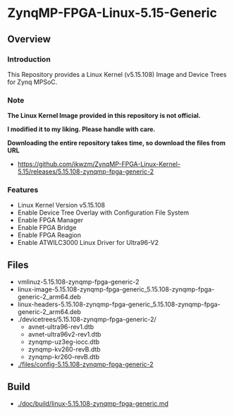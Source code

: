 ZynqMP-FPGA-Linux-5.15-Generic
====================================================================================

Overview
------------------------------------------------------------------------------------

### Introduction

This Repository provides a Linux Kernel (v5.15.108) Image and Device Trees for Zynq MPSoC.

### Note

**The Linux Kernel Image provided in this repository is not official.**

**I modified it to my liking. Please handle with care.**

**Downloading the entire repository takes time, so download the files from URL**

  * https://github.com/ikwzm/ZynqMP-FPGA-Linux-Kernel-5.15/releases/5.15.108-zynqmp-fpga-generic-2

### Features

  * Linux Kernel Version v5.15.108
  * Enable Device Tree Overlay with Configuration File System
  * Enable FPGA Manager
  * Enable FPGA Bridge
  * Enable FPGA Reagion
  * Enable ATWILC3000 Linux Driver for Ultra96-V2

Files
------------------------------------------------------------------------------------

* vmlinuz-5.15.108-zynqmp-fpga-generic-2
* linux-image-5.15.108-zynqmp-fpga-generic_5.15.108-zynqmp-fpga-generic-2_arm64.deb
* linux-headers-5.15.108-zynqmp-fpga-generic_5.15.108-zynqmp-fpga-generic-2_arm64.deb
* ./devicetrees/5.15.108-zynqmp-fpga-generic-2/
  + avnet-ultra96-rev1.dtb
  + avnet-ultra96v2-rev1.dtb
  + zynqmp-uz3eg-iocc.dtb
  + zynqmp-kv260-revB.dtb
  + zynqmp-kr260-revB.dtb
* [./files/config-5.15.108-zynqmp-fpga-generic-2](./files/config-5.15.108-zynqmp-fpga-generic-2)

Build
------------------------------------------------------------------------------------

* [./doc/build/linux-5.15.108-zynqmp-fpga-generic.md](./doc/build/linux-5.15.108-zynqmp-fpga-generic.md)
